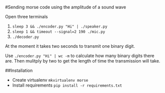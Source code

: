 #Sending morse code using the amplitude of a sound wave

Open three terminals

1. `sleep 3 && ./encoder.py "Hi" | ./speaker.py`
2. `sleep 1 && timeout --signal=2 190 ./mic.py`
3. `./decoder.py`

At the moment it takes two seconds to transmit one binary digit.

Use `./encoder.py "Hi" | wc -m` to calculate how many binary digits there are. Then mulitply by two to get the length of time the transmission will take.

##Installation

- Create virtualenv `mkvirtualenv morse`
- Install requirements `pip install -r requirements.txt`